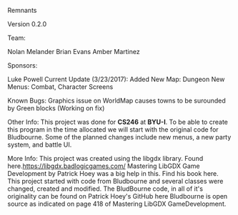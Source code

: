 Remnants

Version 0.2.0 

Team:

Nolan Melander
Brian Evans
Amber Martinez

Sponsors:

Luke Powell
Current Update (3/23/2017):
Added New Map: Dungeon
New Menus: Combat, Character Screens

Known Bugs:
Graphics issue on WorldMap causes towns to be surounded by Green blocks (Working on fix)

Other Info:
This project was done for <b>CS246</b> at <b>BYU-I</b>. To be able to create this program in the time allocated we will start with the original code for Bludbourne. Some of the planned changes include new menus, a new party system, and battle UI.

More Info:
This project was created using the libgdx library. Found here.https://libgdx.badlogicgames.com/
Mastering LibGDX Game Development by Patrick Hoey was a big help in this. Find his book here.
This project started with code from Bludbourne and several classes were changed, created and modified. The BludBourne code, in all of it's originality can be found on Patrick Hoey's GitHub here Bludbourne is open source as indicated on page 418 of Mastering LibGDX GameDevelopment.
